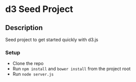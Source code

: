 d3 Seed Project
=================================

Description
-----------

Seed project to get started quickly with d3.js

### Setup

- Clone the repo
- Run ```npm install``` and ```bower install``` from the project root
- Run ```node server.js```